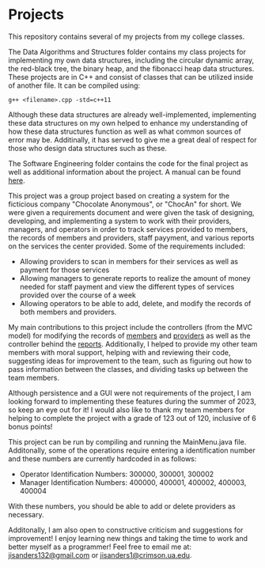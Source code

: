 # Projects
This repository contains several of my projects from my college classes. 

The Data Algorithms and Structures folder contains my class projects for implementing my own data structures, including the circular dynamic array, the red-black tree, the binary heap, and the fibonacci heap data structures. These projects are in C++ and consist of classes that can be utilized inside of another file. It can be compiled using:
```
g++ <filename>.cpp -std=c++11
```
Although these data structures are already well-implemented, implementing these data structures on my own helped to enhance my understanding of how these data structures function as well as what common sources of error may be. Additinally, it has served to give me a great deal of respect for those who design data structures such as these.

The Software Engineering folder contains the code for the final project as well as additional information about the project. A manual can be found [here](https://github.com/jisanders1/Projects/blob/main/Software%20Engineering%20(CS%20200)/Project4/manual/CS%20Project%204%20Manual.pdf).

This project was a group project based on creating a system for the ficticious company "Chocolate Anonymous", or "ChocAn" for short. We were given a requirements document and were given the task of designing, developing, and implementing a system to work with their providers, managers, and operators in order to track services provided to members, the records of members and providers, staff payyment, and various reports on the services the center provided. Some of the requirements included:
- Allowing providers to scan in members for their services as well as payment for those services
- Allowing managers to generate reports to realize the amount of money needed for staff payment and view the different types of services provided over the course of a week
- Allowing operators to be able to add, delete, and modify the records of both members and providers.

My main contributions to this project include the controllers (from the MVC model) for modifying the records of [members](https://github.com/jisanders1/Projects/blob/main/Software%20Engineering%20(CS%20200)/Project4/src/projectclasses/ModifyMemberRecords.java) and [providers](https://github.com/jisanders1/Projects/blob/main/Software%20Engineering%20(CS%20200)/Project4/src/projectclasses/ModifyProviderRecords.java) as well as the controller behind the [reports](https://github.com/jisanders1/Projects/blob/main/Software%20Engineering%20(CS%20200)/Project4/src/projectclasses/ReportController.java). Additionally, I helped to provide my other team members with moral support, helping with and reviewing their code, suggesting ideas for improvement to the team, such as figuring out how to pass information between the classes, and dividing tasks up between the team members. 

Although persistence and a GUI were not requirements of the project, I am looking forward to implementing these features during the summer of 2023, so keep an eye out for it! I would also like to thank my team members for helping to complete the project with a grade of 123 out of 120, inclusive of 6 bonus points!

This project can be run by compiling and running the MainMenu.java file. Additonally, some of the operations require entering a identification number and these numbers are currently hardcoded in as follows:
- Operator Identification Numbers: 300000, 300001, 300002
- Manager Identification Numbers: 400000, 400001, 400002, 400003, 400004

With these numbers, you should be able to add or delete providers as necessary.

Additonally, I am also open to constructive criticism and suggestions for improvement! I enjoy learning new things and taking the time to work and better myself as a programmer! Feel free to email me at: jisanders132@gmail.com or jisanders1@crimson.ua.edu.
